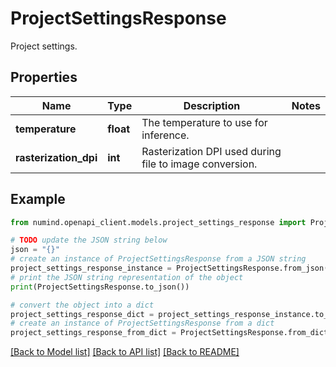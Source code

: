 # ProjectSettingsResponse

Project settings.

## Properties

Name | Type | Description | Notes
------------ | ------------- | ------------- | -------------
**temperature** | **float** | The temperature to use for inference. | 
**rasterization_dpi** | **int** | Rasterization DPI used during file to image conversion. | 

## Example

```python
from numind.openapi_client.models.project_settings_response import ProjectSettingsResponse

# TODO update the JSON string below
json = "{}"
# create an instance of ProjectSettingsResponse from a JSON string
project_settings_response_instance = ProjectSettingsResponse.from_json(json)
# print the JSON string representation of the object
print(ProjectSettingsResponse.to_json())

# convert the object into a dict
project_settings_response_dict = project_settings_response_instance.to_dict()
# create an instance of ProjectSettingsResponse from a dict
project_settings_response_from_dict = ProjectSettingsResponse.from_dict(project_settings_response_dict)
```
[[Back to Model list]](../README.md#documentation-for-models) [[Back to API list]](../README.md#documentation-for-api-endpoints) [[Back to README]](../README.md)


